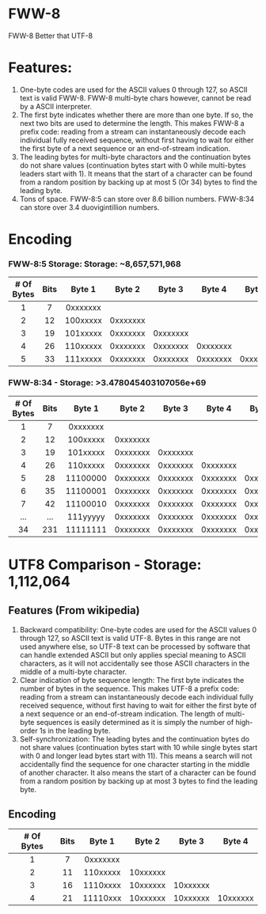 # FWW-8
FWW-8  Better that UTF-8


# Features:

1. One-byte codes are used for the ASCII values 0 through 127, so ASCII text is valid FWW-8. FWW-8 multi-byte chars however, cannot be read by a ASCII interpreter.
2. The first byte indicates whether there are more than one byte. If so, the next two bits are used to determine the length. This makes FWW-8 a prefix code: reading from a stream can instantaneously decode each individual fully received sequence, without first having to wait for either the first byte of a next sequence or an end-of-stream indication.
3. The leading bytes for multi-byte charactors and the continuation bytes do not share values (continuation bytes start with 0 while multi-bytes leaders start with 1). It means that the start of a character can be found from a random position by backing up at most 5 (Or 34) bytes to find the leading byte.
4. Tons of space. FWW-8:5 can store over 8.6 billion numbers. FWW-8:34 can store over 3.4 duovigintillion numbers.

# Encoding

### FWW-8:5 Storage: Storage: ~8,657,571,968

| # Of Bytes | Bits |  Byte 1  |  Byte 2  |  Byte 3  |  Byte 4  |  Byte 5  |
|:----------:|:----:|:--------:|:--------:|:--------:|:--------:|:--------:|
| 1          | 7    | 0xxxxxxx |          |          |          |          |
| 2          | 12   | 100xxxxx | 0xxxxxxx |          |          |          |
| 3          | 19   | 101xxxxx | 0xxxxxxx | 0xxxxxxx |          |          |
| 4          | 26   | 110xxxxx | 0xxxxxxx | 0xxxxxxx | 0xxxxxxx |          |
| 5          | 33   | 111xxxxx | 0xxxxxxx | 0xxxxxxx | 0xxxxxxx | 0xxxxxxx |

### FWW-8:34 - Storage: >3.478045403107056e+69

| # Of Bytes | Bits |  Byte 1  |  Byte 2  |  Byte 3  |  Byte 4  |  Byte 5  |    ...    |
|:----------:|:----:|:--------:|:--------:|:--------:|:--------:|:--------:|:---------:|
| 1          | 7    | 0xxxxxxx |          |          |          |          |           |
| 2          | 12   | 100xxxxx | 0xxxxxxx |          |          |          |           |
| 3          | 19   | 101xxxxx | 0xxxxxxx | 0xxxxxxx |          |          |           |
| 4          | 26   | 110xxxxx | 0xxxxxxx | 0xxxxxxx | 0xxxxxxx |          |           |
| 5          | 28   | 11100000 | 0xxxxxxx | 0xxxxxxx | 0xxxxxxx | 0xxxxxxx |           |
| 6          | 35   | 11100001 | 0xxxxxxx | 0xxxxxxx | 0xxxxxxx | 0xxxxxxx | 0xxxxxxx  |
| 7          | 42   | 11100010 | 0xxxxxxx | 0xxxxxxx | 0xxxxxxx | 0xxxxxxx | 0xxxxxxx  |
| ...        | ...  | 111yyyyy | 0xxxxxxx | 0xxxxxxx | 0xxxxxxx | 0xxxxxxx | 0xxxxxxx  |
| 34         | 231  | 11111111 | 0xxxxxxx | 0xxxxxxx | 0xxxxxxx | 0xxxxxxx | 0xxxxxxx  |                               

# UTF8 Comparison - Storage: 1,112,064
## Features (From wikipedia)
1. Backward compatibility: One-byte codes are used for the ASCII values 0 through 127, so ASCII text is valid UTF-8. Bytes in this range are not used anywhere else, so UTF-8 text can be processed by software that can handle extended ASCII but only applies special meaning to ASCII characters, as it will not accidentally see those ASCII characters in the middle of a multi-byte character.
2. Clear indication of byte sequence length: The first byte indicates the number of bytes in the sequence. This makes UTF-8 a prefix code: reading from a stream can instantaneously decode each individual fully received sequence, without first having to wait for either the first byte of a next sequence or an end-of-stream indication. The length of multi-byte sequences is easily determined as it is simply the number of high-order 1s in the leading byte.
3. Self-synchronization: The leading bytes and the continuation bytes do not share values (continuation bytes start with 10 while single bytes start with 0 and longer lead bytes start with 11). This means a search will not accidentally find the sequence for one character starting in the middle of another character. It also means the start of a character can be found from a random position by backing up at most 3 bytes to find the leading byte.

## Encoding

| # Of Bytes | Bits |  Byte 1  |  Byte 2  |  Byte 3  |  Byte 4  |
|:----------:|:----:|:--------:|:--------:|:--------:|:--------:|
|1	|7	|	0xxxxxxx			|
|2	|11	|	110xxxxx	|10xxxxxx		|
|3	|16	|	1110xxxx	|10xxxxxx	|10xxxxxx	|
|4	|21	|	11110xxx	|10xxxxxx|	10xxxxxx	|10xxxxxx|

